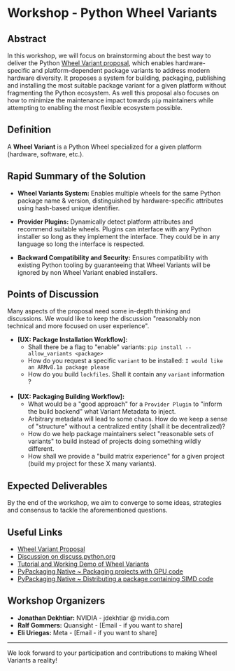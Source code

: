 # Workshop - Python Wheel Variants

## Abstract

In this workshop, we will focus on brainstorming about the best way to deliver the
Python [Wheel Variant proposal](/proposals/pepxxx_wheel_variant_support/), which enables
hardware-specific and platform-dependent package variants to address modern hardware diversity. It proposes a system for building, packaging, publishing and installing the most suitable package variant for a given platform without fragmenting the Python ecosystem. As well this proposal also focuses on how to minimize the maintenance impact towards `pip` maintainers while attempting to enabling the most flexible ecosystem possible.

## Definition

A **Wheel Variant** is a Python Wheel specialized for a given platform (hardware, software, etc.).

## Rapid Summary of the Solution

- **Wheel Variants System:** Enables multiple wheels for the same Python package name & version, distinguished by
hardware-specific attributes using hash-based unique identifier.

- **Provider Plugins:** Dynamically detect platform attributes and recommend suitable wheels. Plugins can interface
with any Python installer so long as they implement the interface. They could be in any language so long the interface
is respected.

- **Backward Compatibility and Security:** Ensures compatibility with existing Python tooling by guaranteeing that Wheel
Variants will be ignored by non Wheel Variant enabled installers.

## Points of Discussion

Many aspects of the proposal need some in-depth thinking and discussions.
We would like to keep the discussion "reasonably non technical and more focused on user experience".

- **[UX: Package Installation Workflow]:**
    - Shall there be a flag to "enable" variants: `pip install --allow_variants <package>`
    - How do you request a specific `variant` to be installed: `I would like an ARMv8.1a package please`
    - How do you build `lockfiles`. Shall it contain any `variant` information ?
<br><br>
- **[UX: Packaging Building Workflow]:**
    - What would be a "good approach" for a `Provider Plugin` to "inform the build backend" what Variant Metadata to inject.
    - Arbitrary metadata will lead to some chaos. How do we keep a sense of "structure" without
    a centralized entity (shall it be decentralized)?
    - How do we help package maintainers select "reasonable sets of variants" to build instead of projects doing
    something wildly different.
    - How shall we provide a "build matrix experience" for a given project (build my project for these X many variants).

## Expected Deliverables

By the end of the workshop, we aim to converge to some ideas, strategies and consensus to tackle the aforementioned questions.

## Useful Links

- [Wheel Variant Proposal](/proposals/pepxxx_wheel_variant_support/)
- [Discussion on discuss.python.org](https://discuss.python.org/t/implementation-variants-rehashing-and-refocusing/54884)
- [Tutorial and Working Demo of Wheel Variants](https://github.com/wheelnext/pep_xxx_wheel_variants)
- [PyPackaging Native ~ Packaging projects with GPU code](https://pypackaging-native.github.io/key-issues/gpus/)
- [PyPackaging Native ~ Distributing a package containing SIMD code](https://pypackaging-native.github.io/key-issues/simd_support/ )

## Workshop Organizers

- **Jonathan Dekhtiar:** NVIDIA - jdekhtiar @ nvidia.com
- **Ralf Gommers:** Quansight - [Email - if you want to share]
- **Eli Uriegas:** Meta - [Email - if you want to share]

<hr>

We look forward to your participation and contributions to making Wheel Variants a reality!
